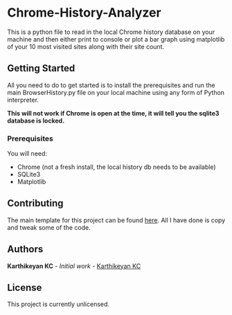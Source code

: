 # Chrome-History-Analyzer

This is a python file to read in the local Chrome history database on your machine and then either print to console or plot a bar graph using matplotlib of your 10 most visited sites along with their site count.

## Getting Started

All you need to do to get started is to install the prerequisites and run the main BrowserHistory.py file on your local machine using any form of Python interpreter.

**This will not work if Chrome is open at the time, it will tell you the sqlite3 database is locked.**

### Prerequisites

You will need:
* Chrome (not a fresh install, the local history db needs to be available)
* SQLite3
* Matplotlib

## Contributing

The main template for this project can be found [here](https://geekswipe.net/technology/computing/analyze-chromes-browsing-history-with-python/). All I have done is copy and tweak some of the code.

## Authors

**Karthikeyan KC** - *Initial work* - [Karthikeyan KC](https://geekswipe.net/author/karthikeyankc/)

## License

This project is currently unlicensed.
